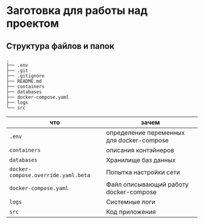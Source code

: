 # Заготовка для работы над проектом

## Структура файлов и папок

```text
.
├── .env
├── .git
├── .gitignore
├── README.md
├── containers
├── databases
├── docker-compose.yaml
├── logs
└── src
```

| что | зачем |
| --- | --- |
| `.env` | определение переменных для docker-compose |
| `containers` | описания контэйнеров |
| `databases` | Хранилище баз данных |
| `docker-compose.override.yaml.beta` | Попытка настройки сети |
| `docker-compose.yaml` | Файл описывающий работу docker-compose |
| `logs` | Системные логи |
| `src` | Код приложения |

